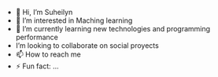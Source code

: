- 👋 Hi, I’m Suheilyn
- 👀 I’m interested in Maching learning
- 🌱 I’m currently learning new technologies and programming performance
-  I’m looking to collaborate on social proyects
- 📫 How to reach me 
- ⚡ Fun fact: ...

<!---
Ach1c0d1a/Ach1c0d1a is a ✨ special ✨ repository because its `README.md` (this file) appears on your GitHub profile.
You can click the Preview link to take a look at your changes.
--->
